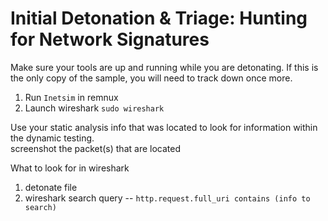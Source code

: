 # Initial Detonation & Triage: Hunting for Network Signatures
Make sure your tools are up and running while you are detonating. If this is the only copy of the sample, you will need to track down once more.

1. Run ```Inetsim``` in remnux
2. Launch wireshark ```sudo wireshark```

Use your static analysis info that was located to look for information within the dynamic testing.  
screenshot the packet(s) that are located

What to look for in wireshark  
1. detonate file
2. wireshark search query -- ```http.request.full_uri contains (info to search)```
